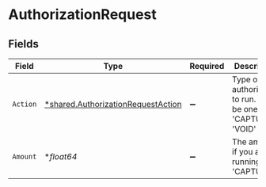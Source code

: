 # AuthorizationRequest


## Fields

| Field                                                                                   | Type                                                                                    | Required                                                                                | Description                                                                             |
| --------------------------------------------------------------------------------------- | --------------------------------------------------------------------------------------- | --------------------------------------------------------------------------------------- | --------------------------------------------------------------------------------------- |
| `Action`                                                                                | [*shared.AuthorizationRequestAction](../../models/shared/authorizationrequestaction.md) | :heavy_minus_sign:                                                                      | Type of authorization to run. Can be one of 'CAPTURE' , 'VOID'                          |
| `Amount`                                                                                | **float64*                                                                              | :heavy_minus_sign:                                                                      | The amount if you are running a 'CAPTURE'                                               |